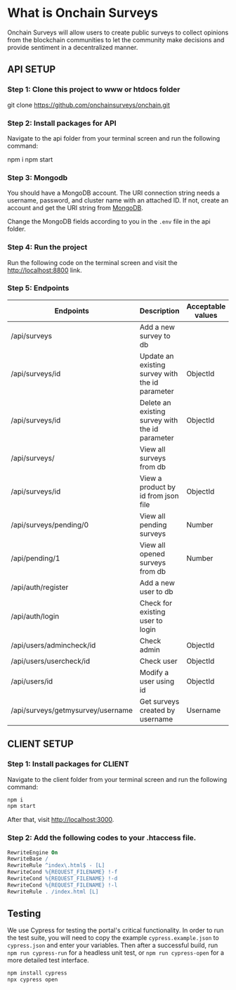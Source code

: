# What is Onchain Surveys
Onchain Surveys will allow users to create public surveys to collect opinions from the blockchain communities to let the community make decisions and provide sentiment in a decentralized manner.

## API SETUP

### Step 1: Clone this project to www or htdocs folder

git clone https://github.com/onchainsurveys/onchain.git

### Step 2: Install packages for API

Navigate to the api folder from your terminal screen and run the following command:

npm i
npm start


### Step 3: Mongodb

You should have a MongoDB account. The URI connection string needs a username, password, and cluster name with an attached ID. If not, create an account and get the URI string from [MongoDB](https://www.mongodb.com/).

Change the MongoDB fields according to you in the `.env` file in the api folder.

### Step 4: Run the project

Run the following code on the terminal screen and visit the [http://localhost:8800](http://localhost:8800) link.

### Step 5: Endpoints

| Endpoints             | Description                                | Acceptable values | Method |
|-----------------------|--------------------------------------------|-------------------|--------|
| /api/surveys          | Add a new survey to db                     |                   | POST   |
| /api/surveys/id       | Update an existing survey with the id parameter | ObjectId      | PUT    |
| /api/surveys/id       | Delete an existing survey with the id parameter | ObjectId      | DEL    |
| /api/surveys/         | View all surveys from db                   |                   | GET    |
| /api/surveys/id       | View a product by id from json file        | ObjectId        | GET    |
| /api/surveys/pending/0 | View all pending surveys                  | Number          | GET    |
| /api/pending/1        | View all opened surveys from db           | Number          | GET    |
| /api/auth/register    | Add a new user to db                      |                   | POST   |
| /api/auth/login       | Check for existing user to login          |                   | POST   |
| /api/users/admincheck/id | Check admin                              | ObjectId        | GET    |
| /api/users/usercheck/id  | Check user                               | ObjectId        | GET    |
| /api/users/id         | Modify a user using id                    | ObjectId        | PUT    |
| /api/surveys/getmysurvey/username | Get surveys created by username     | Username        | GET    |



## CLIENT SETUP

### Step 1: Install packages for CLIENT

Navigate to the client folder from your terminal screen and run the following command:

```bash
npm i
npm start
```

After that, visit [http://localhost:3000](http://localhost:3000).

### Step 2: Add the following codes to your .htaccess file.

```apache
RewriteEngine On
RewriteBase /
RewriteRule ^index\.html$ - [L]
RewriteCond %{REQUEST_FILENAME} !-f
RewriteCond %{REQUEST_FILENAME} !-d
RewriteCond %{REQUEST_FILENAME} !-l
RewriteRule . /index.html [L]
```

## Testing

We use Cypress for testing the portal's critical functionality. In order to run the test suite, you will need to copy the example `cypress.example.json` to `cypress.json` and enter your variables. Then after a successful build, run `npm run cypress-run` for a headless unit test, or `npm run cypress-open` for a more detailed test interface.

```bash
npm install cypress
npx cypress open
```

